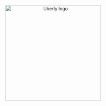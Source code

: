 
<div align="center">
  
  <img src="https://github.com/user-attachments/assets/1c938125-f48f-430e-a59e-e3e257b3bdcb" alt="Uberly logo" width="300px"> 

<br>

<br> 


</div>
